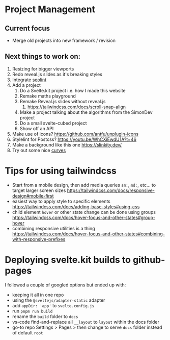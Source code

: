 # Project Management

## Current focus

- Merge old projects into new framework / revision

## Next things to work on:

1. Resizing for bigger viewports
2. Redo reveal.js slides as it's breaking styles
3. Integrate <a href:external href="https://www.npmjs.com/package/seolint">seolint</a>
4. Add a project
   1. Do a Svelte.kit project i.e. how I made this website
   2. Remake maths playground
   3. Remake Reveal.js slides without reveal.js
      1. https://tailwindcss.com/docs/scroll-snap-align
   4. Make a project talking about the algorithms from the SimonDev project
   5. Do a small svelte-cubed project
   6. Show off an API
5. Make use of icons? https://github.com/antfu/unplugin-icons
6. Stylelint for Postcss? https://youtu.be/WhCXiEwdU1A?t=46
7. Make a background like this one https://slinkity.dev/
8. Try out some nice <a href:external href="https://www.youtube.com/watch?v=lPJVi797Uy0">curves</a>

# Tips for using tailwindcss

- Start from a mobile design, then add media queries `sm:`, `md:`, etc... to target larger screen sizes https://tailwindcss.com/docs/responsive-design#mobile-first
- easiest way to apply style to specific elements https://tailwindcss.com/docs/adding-base-styles#using-css
- child element `hover` or other state change can be done using groups https://tailwindcss.com/docs/hover-focus-and-other-states#group-hover
- combining responsive utilities is a thing https://tailwindcss.com/docs/hover-focus-and-other-states#combining-with-responsive-prefixes

# Deploying svelte.kit builds to github-pages

I followed a couple of googled options but ended up with:

- keeping it all in one repo
- using the `@sveltejs/adapter-static` adapter
- add `appDir: 'app'` to `svelte.config.js`
- run `pnpm run build`
- rename the `build` folder to `docs`
- vs-code find-and-replace all `__layout` to `layout` within the docs folder
- go-to repo Settings > Pages > then change to serve `docs` folder instead of default `root`
